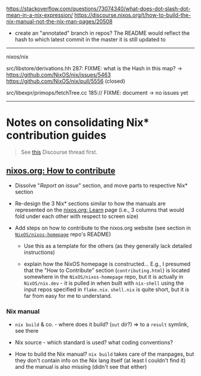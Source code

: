 https://stackoverflow.com/questions/73074340/what-does-dot-slash-dot-mean-in-a-nix-expression/
https://discourse.nixos.org/t/how-to-build-the-nix-manual-not-the-nix-man-pages/20508


+ create an "annotated" branch in repos? The README would reflect the hash to which latest commit in the master it is still updated to

---

nixos/nix

  src/libstore/derivations.hh
  287:   FIXME: what is the Hash in this map?
  ->
    https://github.com/NixOS/nix/issues/5463
    https://github.com/NixOS/nix/pull/5556 (closed)

  src/libexpr/primops/fetchTree.cc
  185:// FIXME: document
  ->
    no issues yet

---

# Notes on consolidating Nix\* contribution guides

> See [this](https://discourse.nixos.org/t/ideas-to-make-it-easier-to-contribute-to-the-documentation/20312) Discourse thread first.

## [nixos.org: How to contribute](https://nixos.org/guides/contributing.html)

+ Dissolve "_Report an issue_" section, and move parts to respective Nix\* section

+ Re-design the 3 Nix\* sections similar to how the manuals are represented on the [nixos.org: Learn](https://nixos.org/learn.html) page (i.e., 3 columns that would fold under each other with respect to screen size)

+ Add steps on how to contribute to the nixos.org website (see section in [`NixOS/nixos-homepage`](https://github.com/NixOS/nixos-homepage) repo's README)

  + Use this as a template for the others (as they generally lack detailed instructions)

  + explain how the NixOS homepage is constructed... E.g., I presumed that the "How to Contribute" section (`contributing.html`) is located somewhere in the `NixOS/nixos-homepage` repo, but it is actually in `NixOS/nix.dev` - it is pulled in when built with `nix-shell` using the input repos specified in `flake.nix`. `shell.nix` is quite short, but it is far from easy for me to understand.

### Nix manual

+ `nix build` & co. - where does it build? (`out` dir?)
   => to a `result` symlink, see there

+ Nix source - which standard is used? what coding conventions?

+ How to build the Nix manual? `nix build` takes care of the manpages, but they don't contain info on the Nix lang itself (at least I couldn't find it) and the manual is also missing (didn't see that either)
